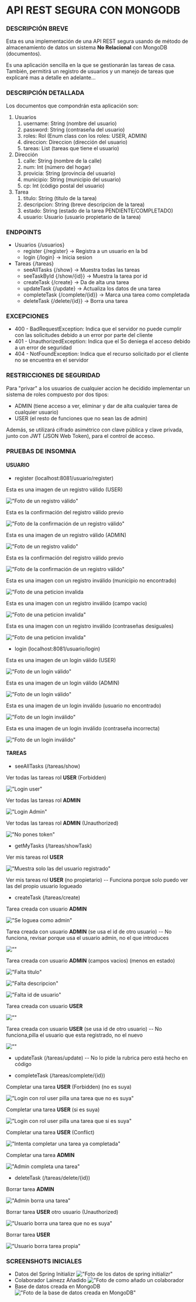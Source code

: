 # API REST SEGURA CON MONGODB

### DESCRIPCIÓN BREVE
Esta es una implementación de una API REST segura usando de método de almacenamiento de datos un sistema **No Relacional** con MongoDB (documentos).

Es una aplicación sencilla en la que se gestionarán las tareas de casa. También, permitirá un registro de usuarios y un manejo de tareas que explicaré mas a detalle en adelante...

### DESCRIPCIÓN DETALLADA
Los documentos que compondrán esta aplicación son:
1. Usuarios
   1. username: String (nombre del usuario)
   2. password: String (contraseña del usuario)
   3. roles: Rol (Enum class con los roles: USER, ADMIN)
   4. direccion: Direccion (dirección del usuario)
   5. tareas: List<Tareas> (tareas que tiene el usuario)
2. Dirección
   1. calle: String (nombre de la calle)
   2. num: Int (número del hogar)
   3. provicia: String (provincia del usuario)
   4. municipio: String (municipio del usuario)
   5. cp: Int (código postal del usuario)
3. Tarea
   1. titulo: String (titulo de la tarea)
   2. descripcion: String (breve descripcion de la tarea)
   3. estado: String (estado de la tarea PENDIENTE/COMPLETADO)
   4. usuario: Usuario (usuario propietario de la tarea)

###  ENDPOINTS

 * Usuarios {/usuarios}
   * register {/register} -> Registra a un usuario en la bd
   * login {/login} -> Inicia sesion
 * Tareas {/tareas}
   * seeAllTasks {/show} -> Muestra todas las tareas
   * seeTaskById {/show/{id}} -> Muestra la tarea por id
   * createTask {/create} -> Da de alta una tarea
   * updateTask {/update} -> Actualiza los datos de una tarea
   * completeTask {/complete/{id}} -> Marca una tarea como completada
   * deleteTask {/delete/{id}} -> Borra una tarea

### EXCEPCIONES

 * 400 - BadRequestException: Indica que el servidor no puede cumplir con las solicitudes debido a un error por parte del cliente
 * 401 - UnauthorizedException: Indica que el So deniega el acceso debido a un error de seguridad
 * 404 - NotFoundException: Indica que el recurso solicitado por el cliente no se encuentra en el servidor

### RESTRICCIONES DE SEGURIDAD

Para "privar" a los usuarios de cualquier accion he decidido implementar un sistema de roles compuesto por dos tipos:
 * ADMIN (tiene acceso a ver, eliminar y dar de alta cualquier tarea de cualquier usuario)
 * USER (el resto de funciones que no sean las de admin)

Además, se utilizará cifrado asimétrico con clave pública y clave privada, junto con JWT (JSON Web Token), para el control de acceso.

### PRUEBAS DE INSOMNIA

#### USUARIO

 * register (localhost:8081/usuario/register)
 
Esta es una imagen de un registro válido (USER)

!["Foto de un registro válido"](src/main/resources/documentation/registro%20valido.png)

Esta es la confirmación del registro válido previo

!["Foto de la confirmación de un registro válido"](src/main/resources/documentation/confirmado%20registro%20valido.png)

Esta es una imagen de un registro válido (ADMIN)

!["Foto de un registro valido"](src/main/resources/documentation/usuario%20admin%20creado.png)

Esta es la confirmación del registro válido previo

!["Foto de la confirmación de un registro válido"](src/main/resources/documentation/confirmacion%20admin%20creado.png)

Esta es una imagen con un registro inválido (municipio no encontrado)

!["Foto de una peticion invalida](src/main/resources/documentation/registro%20invalido%20municipio%20erroneo.png)

Esta es una imagen con un registro inválido (campo vacio)

!["Foto de una peticion invalida"](src/main/resources/documentation/registro%20invalido%20campo%20vacio.png)

Esta es una imagen con un registro inválido (contraseñas desiguales)

!["Foto de una peticion invalida"](src/main/resources/documentation/contraseñas%20no%20iguales.png)

 * login (localhost:8081/usuario/login)

Esta es una imagen de un login válido (USER)

!["Foto de un login válido"](src/main/resources/documentation/login%20correcto%20user.png)

Esta es una imagen de un login válido (ADMIN)

!["Foto de un login válido"](src/main/resources/documentation/LOGIN%20CORRECTO%20ADMIN.png)

Esta es una imagen de un login inválido (usuario no encontrado)

!["Foto de un login inválido"](src/main/resources/documentation/usuario%20no%20encontrado.png)

Esta es una imagen de un login inválido (contraseña incorrecta)

!["Foto de un login inválido"](src/main/resources/documentation/contraseña%20incorrecta.png)

#### TAREAS

* seeAllTasks (/tareas/show)

Ver todas las tareas rol **USER** (Forbidden)

!["Login user"](src/main/resources/documentation/mostrar%20todas%20las%20tareas%20login%20user.png)

Ver todas las tareas rol **ADMIN**

!["Login Admin"](src/main/resources/documentation/mostrar%20todas%20las%20tareas%20login%20admin.png)

Ver todas las tareas rol **ADMIN** (Unauthorized)

!["No pones token"](src/main/resources/documentation/mostrar%20todas%20las%20tareas%20no%20toke.png)

* getMyTasks (/tareas/showTask)

Ver mis tareas rol **USER**

!["Muestra solo las del usuario registrado"](src/main/resources/documentation/Mostrar%20tarea%20propia%20login%20user.png)

Ver mis tareas rol **USER** (no propietario) -- Funciona porque solo puedo ver las del propio usuario logueado

* createTask (/tareas/create)

Tarea creada con usuario **ADMIN**

!["Se loguea como admin"](src/main/resources/documentation/Tarea%20creada%20con%20usuario%20admin.png)

Tarea creada con usuario **ADMIN** (se usa el id de otro usuario) -- No funciona, revisar porque usa el usuario admin, no el que introduces

![""]()

Tarea creada con usuario **ADMIN** (campos vacios) (menos en estado)

!["Falta titulo"](src/main/resources/documentation/tarea%20creada%20usuario%20vacio.png)

!["Falta descripcion"](src/main/resources/documentation/tarea%20creada%20descripcion%20vacia.png)

!["Falta id de usuario"](src/main/resources/documentation/tarea%20creada%20usuario%20id%20vacio.png)

Tarea creada con usuario **USER**

![""](src/main/resources/documentation/tarea%20creada%20con%20user.png)

Tarea creada con usuario **USER** (se usa id de otro usuario) -- No funciona,pilla el usuario que esta registrado, no el nuevo

![""]()

* updateTask (/tareas/update) -- No lo pide la rubrica pero está hecho en código


* completeTask (/tareas/complete/{id})

Completar una tarea **USER** (Forbidden) (no es suya)

!["Login con rol user pilla una tarea que no es suya"](src/main/resources/documentation/completar%20tarea%20login%20user%20id%20otro%20user.png)

Completar una tarea **USER** (si es suya)

!["Login con rol user pilla una tarea que si es suya"](src/main/resources/documentation/completar%20tarea%20login%20user.png)

Completar una tarea **USER** (Conflict)

!["Intenta completar una tarea ya completada"](src/main/resources/documentation/completar%20tarea%20completada.png)

Completar una tarea **ADMIN**

!["Admin completa una tarea"](src/main/resources/documentation/admin%20completa%20tarea.png)


* deleteTask (/tareas/delete/{id})

Borrar tarea **ADMIN**

!["Admin borra una tarea"](src/main/resources/documentation/admin%20borra%20tarea.png)

Borrar tarea **USER** otro usuario (Unauthorized)

!["Usuario borra una tarea que no es suya"](src/main/resources/documentation/user%20borra%20tarea%20no%20es%20suya.png)

Borrar tarea **USER**

!["Usuario borra tarea propia"](src/main/resources/documentation/user%20borra%20tarea.png)



### SCREENSHOTS INICIALES

* Datos del Spring Initializr
!["Foto de los datos de spring initializr"](src/main/resources/documentation/spring_initializr.png)
* Colaborador Lainezz Añadido
!["Foto de como añado un colaborador](src/main/resources/documentation/collaborator.png)
* Base de datos creada en MongoDB
!["Foto de la base de datos creada en MongoDB"](src/main/resources/documentation/base%20de%20datos%20de%20mongo.png)